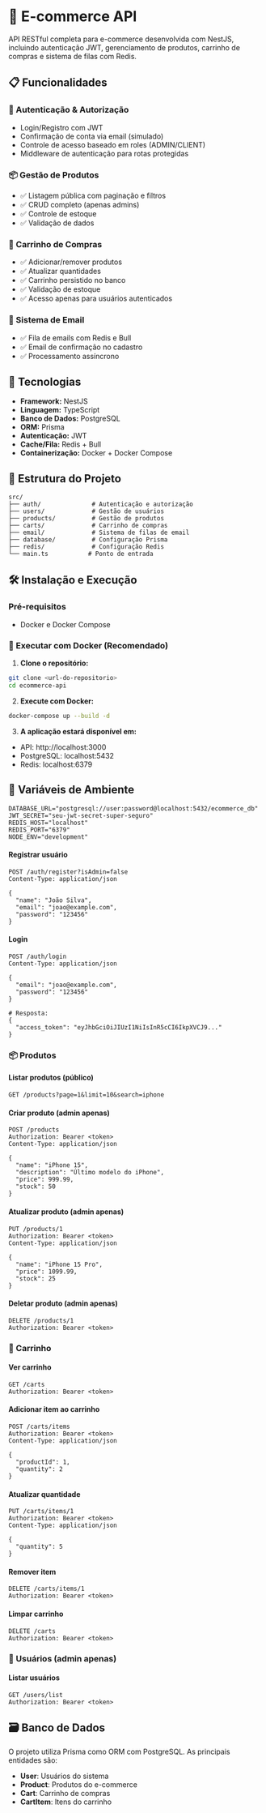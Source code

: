 # 🛒 E-commerce API

API RESTful completa para e-commerce desenvolvida com NestJS, incluindo autenticação JWT, gerenciamento de produtos, carrinho de compras e sistema de filas com Redis.

## 📋 Funcionalidades

### 🔐 Autenticação & Autorização

- Login/Registro com JWT
- Confirmação de conta via email (simulado)
- Controle de acesso baseado em roles (ADMIN/CLIENT)
- Middleware de autenticação para rotas protegidas

### 📦 Gestão de Produtos

- ✅ Listagem pública com paginação e filtros
- ✅ CRUD completo (apenas admins)
- ✅ Controle de estoque
- ✅ Validação de dados

### 🛒 Carrinho de Compras

- ✅ Adicionar/remover produtos
- ✅ Atualizar quantidades
- ✅ Carrinho persistido no banco
- ✅ Validação de estoque
- ✅ Acesso apenas para usuários autenticados

### 📧 Sistema de Email

- ✅ Fila de emails com Redis e Bull
- ✅ Email de confirmação no cadastro
- ✅ Processamento assíncrono

## 🚀 Tecnologias

- **Framework:** NestJS
- **Linguagem:** TypeScript
- **Banco de Dados:** PostgreSQL
- **ORM:** Prisma
- **Autenticação:** JWT
- **Cache/Fila:** Redis + Bull
- **Containerização:** Docker + Docker Compose

## 📁 Estrutura do Projeto

```
src/
├── auth/              # Autenticação e autorização
├── users/             # Gestão de usuários
├── products/          # Gestão de produtos
├── carts/             # Carrinho de compras
├── email/             # Sistema de filas de email
├── database/          # Configuração Prisma
├── redis/             # Configuração Redis
└── main.ts           # Ponto de entrada
```

## 🛠️ Instalação e Execução

### Pré-requisitos

- Docker e Docker Compose

### 🐳 Executar com Docker (Recomendado)

1. **Clone o repositório:**

```bash
git clone <url-do-repositorio>
cd ecommerce-api
```

2. **Execute com Docker:**

```bash
docker-compose up --build -d
```

3. **A aplicação estará disponível em:**

- API: http://localhost:3000
- PostgreSQL: localhost:5432
- Redis: localhost:6379

## 🔧 Variáveis de Ambiente

```env
DATABASE_URL="postgresql://user:password@localhost:5432/ecommerce_db"
JWT_SECRET="seu-jwt-secret-super-seguro"
REDIS_HOST="localhost"
REDIS_PORT="6379"
NODE_ENV="development"
```

#### Registrar usuário

```http
POST /auth/register?isAdmin=false
Content-Type: application/json

{
  "name": "João Silva",
  "email": "joao@example.com",
  "password": "123456"
}
```

#### Login

```http
POST /auth/login
Content-Type: application/json

{
  "email": "joao@example.com",
  "password": "123456"
}

# Resposta:
{
  "access_token": "eyJhbGciOiJIUzI1NiIsInR5cCI6IkpXVCJ9..."
}
```

### 📦 Produtos

#### Listar produtos (público)

```http
GET /products?page=1&limit=10&search=iphone
```

#### Criar produto (admin apenas)

```http
POST /products
Authorization: Bearer <token>
Content-Type: application/json

{
  "name": "iPhone 15",
  "description": "Último modelo do iPhone",
  "price": 999.99,
  "stock": 50
}
```

#### Atualizar produto (admin apenas)

```http
PUT /products/1
Authorization: Bearer <token>
Content-Type: application/json

{
  "name": "iPhone 15 Pro",
  "price": 1099.99,
  "stock": 25
}
```

#### Deletar produto (admin apenas)

```http
DELETE /products/1
Authorization: Bearer <token>
```

### 🛒 Carrinho

#### Ver carrinho

```http
GET /carts
Authorization: Bearer <token>
```

#### Adicionar item ao carrinho

```http
POST /carts/items
Authorization: Bearer <token>
Content-Type: application/json

{
  "productId": 1,
  "quantity": 2
}
```

#### Atualizar quantidade

```http
PUT /carts/items/1
Authorization: Bearer <token>
Content-Type: application/json

{
  "quantity": 5
}
```

#### Remover item

```http
DELETE /carts/items/1
Authorization: Bearer <token>
```

#### Limpar carrinho

```http
DELETE /carts
Authorization: Bearer <token>
```

### 👥 Usuários (admin apenas)

#### Listar usuários

```http
GET /users/list
Authorization: Bearer <token>
```

## 🗃️ Banco de Dados

O projeto utiliza Prisma como ORM com PostgreSQL. As principais entidades são:

- **User**: Usuários do sistema
- **Product**: Produtos do e-commerce
- **Cart**: Carrinho de compras
- **CartItem**: Itens do carrinho
